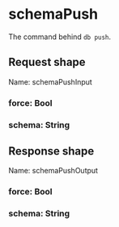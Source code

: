 # schemaPush

The command behind `db push`.



## Request shape

Name: schemaPushInput

### force: Bool



### schema: String



## Response shape

Name: schemaPushOutput

### force: Bool



### schema: String



